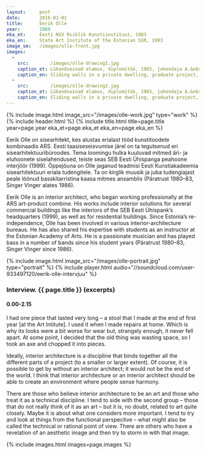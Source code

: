 ```yaml
---
layout: 	post
date:   	2016-01-01
title:  	Eerik Olle
year:		1960
eka_et:		Eesti NSV Riiklik Kunstiinstituut, 1983
eka_en:		State Art Institute of the Estonian SSR, 1983
image_sm:	/images/olle-front.jpg
images:
  -
    src: 		/images/olle-drawing1.jpg
    caption_et: Lükandseinad elamus, diplomitöö, 1983, juhendaja A.&nbsp;Padar, sõlmed, uksed
    caption_en: Sliding walls in a private dwelling, graduate project, 1983, supervisor A.&nbsp;Padar, junctions and doors
  -
    src: 		/images/olle-drawing2.jpg
    caption_et: Lükandseinad elamus, diplomitöö, 1983, juhendaja A.&nbsp;Padar, aksonomeetria, sõlmed
    caption_en: Sliding walls in a private dwelling, graduate project, 1983, supervisor A.&nbsp;Padar, axonometric projection and junctions
---
```


{% include image.html image_src="/images/olle-work.jpg" type="work" %}
{% include header.html %}
{% include title.html title=page.title year=page.year eka_et=page.eka_et eka_en=page.eka_en %}

Eerik Olle on sisearhitekt, kes alustas erialast tööd kunstitoodete kombinaadis ARS. Eesti taasiseseisvumise järel on ta tegutsenud eri sisearhitektuuribüroodes. Tema loomingu hulka kuuluvad mitmed äri- ja eluhoonete siselahendused, teiste seas SEB Eesti Ühispanga peahoone interjöör (1999). Õppejõuna on Olle jaganud teadmisi Eesti Kunstiakadeemia sisearhitektuuri eriala tudengitele. Ta on kirglik muusik ja juba tudengiajast peale löönud basskitarristina kaasa mitmes ansamblis (Päratrust 1980–83, Singer Vinger alates 1986).

Eerik Olle is an interior architect, who began working professionally at the ARS art-product combine. His works include interior solutions for several commercial buildings like the interiors of the SEB Eesti Ühispank’s headquarters (1999), as well as for residential buildings. Since Estonia’s re-independence, Olle has been involved in various interior-architecture bureaus. He has also shared his expertise with students as an instructor at the Estonian Academy of Arts. He is a passionate musician and has played bass in a number of bands since his student years (Päratrust 1980–83, Singer Vinger since 1986).

{% include image.html image_src="/images/olle-portrait.jpg" type="portrait" %}
{% include player.html audio="//soundcloud.com/user-933497120/eerik-olle-intervjuu" %}

### Interview. {{ page.title }} (excerpts)

#### 0.00-2.15

I had one piece that lasted very long – a stool that I made at the end of first year [at the Art Intitute]. I used it when I made repairs at home. Which is why its looks were a bit worse for wear but, strangely enough, it never fell apart. At some point, I decided that the old thing was wasting space, so I took an axe and chopped it into pieces.

Ideally, interior architecture is a discipline that binds together all the different parts of a project (to a smaller or larger extent). Of course, it is possible to get by without an interior architect; it would not be the end of the world. I think that interior architecture or an interior architect should be able to create an environment where people sense harmony.

There are those who believe interior architecture to be an art and those who treat it as a technical discipline. I tend to side with the second group – those that do not really think of it as an art – but it is, no doubt, related to art quite closely. Maybe it is about what one considers more important. I tend to try and look at things from the functional perspective – what might also be called the technical or rational point of view. There are others who have a revelation of an aesthetic image and then try to storm in with that image.

{% include images.html images=page.images %}
